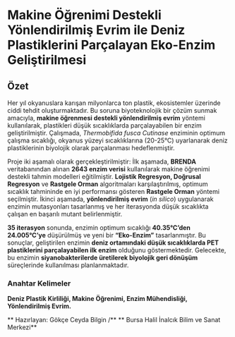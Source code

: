 # Makine Öğrenimi Destekli Yönlendirilmiş Evrim ile Deniz Plastiklerini Parçalayan Eko-Enzim Geliştirilmesi

## Özet  
Her yıl okyanuslara karışan milyonlarca ton plastik, ekosistemler üzerinde ciddi tehdit oluşturmaktadır. Bu soruna biyoteknolojik bir çözüm sunmak amacıyla, **makine öğrenmesi destekli yönlendirilmiş evrim** yöntemi kullanılarak, plastikleri düşük sıcaklıklarda parçalayabilen bir enzim geliştirilmiştir. Çalışmada, *Thermobifida fusca Cutinase* enziminin optimum çalışma sıcaklığı, okyanus yüzeyi sıcaklıklarına (20-25°C) uyarlanarak deniz plastiklerinin biyolojik olarak parçalanması hedeflenmiştir.  

Proje iki aşamalı olarak gerçekleştirilmiştir: İlk aşamada, **BRENDA** veritabanından alınan **2643 enzim verisi** kullanılarak makine öğrenimi destekli tahmin modelleri eğitilmiştir. **Lojistik Regresyon, Doğrusal Regresyon** ve **Rastgele Orman** algoritmaları karşılaştırılmış, optimum sıcaklık tahmininde en iyi performansı gösteren **Rastgele Orman** yöntemi seçilmiştir. İkinci aşamada, **yönlendirilmiş evrim** (*in silico*) uygulanarak enzimin mutasyonları tasarlanmış ve her iterasyonda düşük sıcaklıkta çalışan en başarılı mutant belirlenmiştir.  

**35 iterasyon** sonunda, enzimin optimum sıcaklığı **40.35°C’den 24.005°C’ye** düşürülmüş ve yeni bir **“Eko-Enzim”** tasarlanmıştır. Bu sonuçlar, geliştirilen enzimin **deniz ortamındaki düşük sıcaklıklarda PET plastiklerini parçalayabilen ilk enzim** olduğunu göstermektedir. Gelecekte, bu enzimin **siyanobakterilerde üretilerek biyolojik geri dönüşüm** süreçlerinde kullanılması planlanmaktadır.  

### Anahtar Kelimeler  
**Deniz Plastik Kirliliği, Makine Öğrenimi, Enzim Mühendisliği, Yönlendirilmiş Evrim.**

** Hazırlayan: Gökçe Ceyda Bilgin /**
** Bursa Halil İnalcık Bilim ve Sanat Merkezi**
